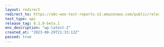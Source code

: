 ```yaml
---
layout: redirect
redirect_to: https://a8c-woo-test-reports.s3.amazonaws.com/public/release/8.1.0-beta.1/wp-latest-2/api/index.html
test_type: api
release_tag: 8.1.0-beta.1
env_description: "wp-latest-2"
created_at: "2023-08-29T21:33:12Z"
passed: true
---
```

